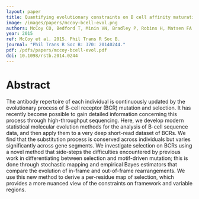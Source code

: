 ```yaml
---
layout: paper
title: Quantifying evolutionary constraints on B cell affinity maturation
image: /images/papers/mccoy-bcell-evol.png
authors: McCoy CO, Bedford T, Minin VN, Bradley P, Robins H, Matsen FA.
year: 2015
ref: McCoy et al. 2015. Phil Trans R Soc B.
journal: "Phil Trans R Soc B: 370: 20140244."
pdf: /pdfs/papers/mccoy-bcell-evol.pdf
doi: 10.1098/rstb.2014.0244
---
```


# Abstract

The antibody repertoire of each individual is continuously updated by the evolutionary process of B-cell receptor (BCR) mutation and selection. It has recently become possible to gain detailed information concerning this process through high-throughput sequencing. Here, we develop modern statistical molecular evolution methods for the analysis of B-cell sequence data, and then apply them to a very deep short-read dataset of BCRs. We find that the substitution process is conserved across individuals but varies significantly across gene segments. We investigate selection on BCRs using a novel method that side-steps the difficulties encountered by previous work in differentiating between selection and motif-driven mutation; this is done through stochastic mapping and empirical Bayes estimators that compare the evolution of in-frame and out-of-frame rearrangements. We use this new method to derive a per-residue map of selection, which provides a more nuanced view of the constraints on framework and variable regions.
